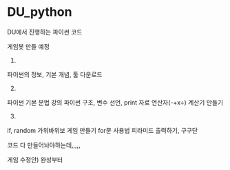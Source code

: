 # DU_python
DU에서 진행하는 파이썬 코드

게임봇 만들 예정

1. 
파이썬의 정보, 기본 개념, 툴 다운로드

2. 
파이썬 기본 문법 강의
파이썬 구조, 변수 선언, print
자료 연산자(-+x÷)
계산기 만들기

3. 
if, random
가위바위보 게임 만들기
for문 사용법
피라미드 출력하기, 구구단





코드 다 만들어놔야하는데,,,,,

게임 수정안)
  완성부터 
